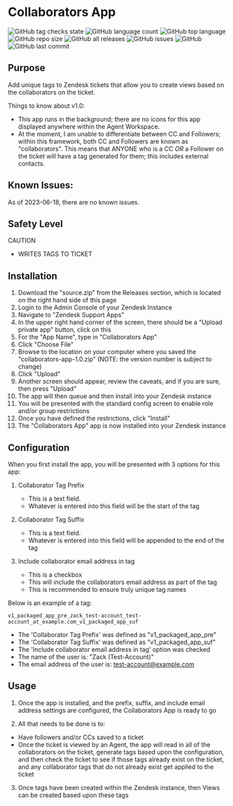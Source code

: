 # Collaborators App

![GitHub tag checks state](https://img.shields.io/github/checks-status/whitelotusapps/collaborators-app/v1.0)
![GitHub language count](https://img.shields.io/github/languages/count/whitelotusapps/collaborators-app)
![GitHub top language](https://img.shields.io/github/languages/top/whitelotusapps/collaborators-app)
![GitHub repo size](https://img.shields.io/github/repo-size/whitelotusapps/collaborators-app)
![GitHub all releases](https://img.shields.io/github/downloads/whitelotusapps/collaborators-app/total)
![GitHub issues](https://img.shields.io/github/issues-raw/whitelotusapps/collaborators-app)
![GitHub](https://img.shields.io/github/license/whitelotusapps/collaborators-app)
![GitHub last commit](https://img.shields.io/github/last-commit/whitelotusapps/collaborators-app)

## Purpose

Add unique tags to Zendesk tickets that allow you to create views based on the collaborators on the ticket.

Things to know about v1.0:
- This app runs in the background; there are no icons for this app displayed anywhere within the Agent Workspace.
- At the moment, I am unable to differentiate between CC and Followers; within this framework, both CC and Followers are known as "collaborators". This means that ANYONE who is a CC *OR* a Follower on the ticket will have a tag generated for them; this includes external contacts.
## Known Issues:
As of 2023-06-18, there are no known issues.
## Safety Level
CAUTION

- WRITES TAGS TO TICKET
## Installation
1. Download the "source.zip" from the Releases section, which is located on the right hand side of this page
2. Login to the Admin Console of your Zendesk Instance
3. Navigate to "Zendesk Support Apps"
4. In the upper right hand corner of the screen, there should be a "Upload private app" button, click on this
5. For the "App Name", type in "Collaborators App"
6. Click "Choose File"
7. Browse to the location on your computer where you saved the "collaborators-app-1.0.zip" (NOTE: the version number is subject to change)
8. Click "Upload"
9. Another screen should appear, review the caveats, and if you are sure, then press "Upload"
10. The app will then queue and then install into your Zendesk instance
11. You will be presented with the standard config screen to enable role and/or group restrictions
12. Once you have defined the restrictions, click "Install"
13. The "Collaborators App" app is now installed into your Zendesk instance
## Configuration

When you first install the app, you will be presented with 3 options for this app:

1. Collaborator Tag Prefix
    - This is a text field.
    - Whatever is entered into this field will be the start of the tag

2. Collaborator Tag Suffix
    - This is a text field.
    - Whatever is entered into this field will be appended to the end of the tag

3. Include collaborator email address in tag
    - This is a checkbox
    - This will include the collaborators email address as part of the tag
    - This is recommended to ensure truly unique tag names

Below is an example of a tag:

```
v1_packaged_app_pre_zack_test-account_test-account_at_example.com_v1_packaged_app_suf
```
* The 'Collaborator Tag Prefix' was defined as "v1_packaged_app_pre"
* The 'Collaborator Tag Suffix' was defined as "v1_packaged_app_suf"
* The 'Include collaborator email address in tag' option was checked
* The name of the user is: "Zack (Test-Account)"
* The email address of the user is: test-account@example.com
## Usage

1. Once the app is installed, and the prefix, suffix, and include email address settings are configured, the Collaborators App is ready to go

2. All that needs to be done is to:
  - Have followers and/or CCs saved to a ticket
  - Once the ticket is viewed by an Agent, the app will read in all of the collaborators on the ticket, generate tags based upon the configuration, and then check the ticket to see if those tags already exist on the ticket, and any collaborator tags that do not already exist get applied to the ticket

3. Once tags have been created within the Zendesk instance, then Views can be created based upon these tags